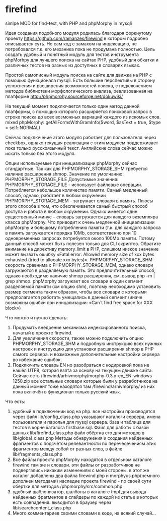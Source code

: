 # firefind
simlpe MOD for find-text, with PHP and phpMorphy in mysqli

Идея создания подобного модуля родилась благодаря форкнутому проекту https://github.com/ramanzes/firewind в котором подробно описывается суть. Но сам код с замахом на индексацию, не потребовался т.к. его механика пока не продумана полностью. Цель создать удобный и понятный модуль для тестов инструмента phpMorhpy для лучшего поиска на сайтах PHP, удобный для обкатки и различных тестов на разных из доступных в словарях языках.

Простой самописный модуль поиска на сайте для движка на PHP с помощью функционала mysqli.
Есть большие перспективы в сторону усложнения и расширения возможностей поиска, с подключением методов библиотеки морфологического анализа, реализованная на платформе http://phpmorphy.sourceforge.net/dokuwiki/

На текущий момент подключается только один метод данной платформы, с помощью которого расширяется поисковой запрос в строке поиска до всех возможных вариаций каждого из искомых слов. mixed phpMorphy::getAllFormsWithGramInfo($word, $asText = true, $type = self::NORMAL)

Сейчас подключение этого модуля работает для пользователя через checkbox, однако текущая реализация с этим модулем поддерживает пока только русскоязычный текст. Английские слова
сейчас можно искать только без этого модуля.

Опции используемые при инициализации phpMorphy сейчас стандартные. 
Так как для PHPMORPHY_STORAGE_SHM требуется наличие расширения shmop.
Значение по умолчанию: PHPMORPHY_STORAGE_FILE
Допустимые значения:
    PHPMORPHY_STORAGE_FILE - использует файловые операции. Потребляется небольшое количество памяти. Самый медленный способ, однако, работает в любом окружении
    PHPMORPHY_STORAGE_MEM - загружает словари в память. Плюсы этого способа в том, что обеспечивается самый быстрый способ доступа и работа в любом окружении. Однако имеется один существенный минус – словарь загружается для каждого экземпляра класса phpMorphy. Что приводит к очень медленной инициализации phpMorphy и большому потреблению памяти (т.к. для каждого запроса в память загружается порядка 10Mb, соответственно при 10 одновременных запросах потребуется около 100Mb памяти. Потому данный способ может быть полезен только для CLI скриптов. Обратите внимание на директиву memory_limit в PHP, слишком низкое значение может вызвать ошибку «Fatal error: Allowed memory size of xxx bytes exhausted (tried to allocate xxx bytes)».
    PHPMORPHY_STORAGE_SHM - скорость сравнима с PHPMORPHY_STORAGE_MEM, однако словари загружаются в разделяемую память. Это предпочтительный способ, однако необходимо наличие shmop расширения, см. вывод php –m | grep shmop. phpMorphy загружает все словари в один сегмент разделяемой памяти (см опцию shm), поэтому необходимо установить размер сегмента таким образом, чтобы все словари с которыми предполагается работать умещались в данный сегмент (иначе возможны ошибки при иницализации: «Can`t find free space for XXX block»)
    

Что можно и нужно сделать: 
1) Продумать внедрение механизма индексированного поиска, начатый в проекте firewind.
2) Для увеличения скорости, также можно подключить опцию PHPMORPHY_STORAGE_SHM и подробную инструкцию всех нужных настроек и инструкцию для установки расширения shmop в PHP самого сервера. и возможные дополнительные настройки сервера во избежание ошибок.
3) Подключить словарь EN но разобраться с кодировкой пока не нашёл UTF8, которая взята за основу на текущем движке сайта. Сейчас есть /firewind/arhivmorphy/morphy-0.3.x-en_EN-windows-1250.zip все остальные словари которые были у разработчиков на данный момент тоже находятся там /firewind/arhivmorphy/ из них пока включён в функционал только русский язык.

Что есть:
1) удобный в подключении код на php. все настройки производятся через файл lib/config_class.php
указывают каталоги сервера, имена пользователя и паролья для mysql сервера. база и таблица для тестов в корне каталога firstbase.sql.
Файл для работы с базой данных lib/firefind_class.php файл обёртка его для методов в lib/global_class.php
Методы обнаружения и создания найденных фрагментов с подсчётом релевантности по перечесечениям этих фрагментов между собой от разных слов, в файле lib/fragments_class.php
2) Все файлы проекта phpMorphy находятся в отдельном каталоге firewind там же и словари. эти файлы от разработчиков не подвергались никаким изменениям с моей стороны. в этот же каталог добавлены два файла firewind.php и morphyus.php(немного дополнен методами) наследие проекта firewind - по своей сути обёртки для методов /phpmorphy/src/common.php
3) удобный шаблонизатор, шалбоны в каталоге tmpl для вывода найденных фрагментов в слайдеры по каждой из статье в которых есть совпадения. выводится в браузер через lib/searchcontent_class.php
4) Много комментариев своими словами в коде, на всякий случай...

